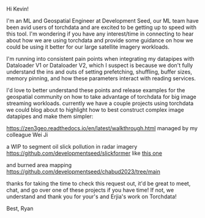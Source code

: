 Hi Kevin!

I'm an ML and Geospatial Engineer at Development Seed, our ML team have been avid users of torchdata and are excited to be getting up to speed with this tool. I'm wondering if you have any interest/time in connecting to hear about how we are using torchdata and provide some guidance on how we could be using it better for our large satellite imagery workloads.

I'm running into consistent pain points when integrating my datapipes with Dataloader V1 or Dataloader V2, which I suspect is because we don't fully understand the ins and outs of setting prefetching, shuffling, buffer sizes, memory pinning, and how these parameters interact with reading services.

I'd love to better understand these points and release examples for the geospatial community on how to take advantage of torchdata for big image streaming workloads. currently we have a couple projects using torchdata we could blog about to highlight how to best construct complex image datapipes and make them simpler:

https://zen3geo.readthedocs.io/en/latest/walkthrough.html managed by my colleague Wei Ji

a WIP to segment oil slick pollution in radar imagery https://github.com/developmentseed/slickformer like [this one](https://github.com/developmentseed/segment-anything-services/blob/main/slick_example.png)

and burned area mapping https://github.com/developmentseed/chabud2023/tree/main

thanks for taking the time to check this request out, it'd be great to meet, chat, and go over one of these projects if you have time! If not, we understand and thank you for your's and Erjia's work on Torchdata!

Best,
Ryan